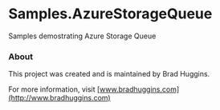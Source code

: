 # Samples.AzureStorageQueue
Samples demostrating Azure Storage Queue


### About
This project was created and is maintained by Brad Huggins.

For more information, visit [www.bradhuggins.com](http://www.bradhuggins.com)